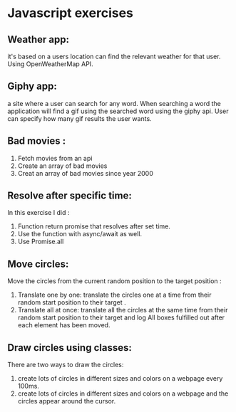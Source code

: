 # Javascript exercises

## Weather app:
it's based on a users location can find the relevant weather for that user.
Using OpenWeatherMap API.


## Giphy app:
a site where a user can search for any word. 
When searching a word the application will find a gif using the searched word using the giphy api.
User can specify how many gif results the user wants.

## Bad movies :
1. Fetch movies from an api
1. Create an array of bad movies
1. Creat an array of bad movies since year 2000

## Resolve after specific time:
In this exercise I did :
1. Function return promise that resolves after set time.
1. Use the function with async/await as well.
1. Use Promise.all 
 
## Move circles:
Move the circles from the current random position to the target position :
1. Translate one by one: translate the circles one at a time from their random start position to their target .
1. Translate all at once: translate all the circles at the same time from their random start position to their target
and log All boxes fulfilled out  after each element has been moved.

## Draw circles using classes:
There are two ways to draw the circles:
1. create lots of circles in different sizes and colors on a webpage every 100ms.
1. create lots of circles in different sizes and colors on a webpage and the circles appear around the cursor.



